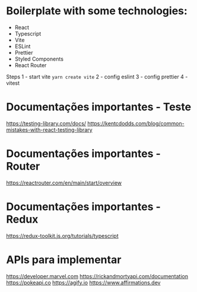 # Boilerplate with some technologies:

- React
- Typescript
- Vite
- ESLint
- Prettier
- Styled Components
- React Router

Steps
1 - start vite
`yarn create vite`
2 - config eslint
3 - config prettier
4 - vitest

# Documentações importantes - Teste

https://testing-library.com/docs/
https://kentcdodds.com/blog/common-mistakes-with-react-testing-library

# Documentações importantes - Router

https://reactrouter.com/en/main/start/overview

# Documentações importantes - Redux

https://redux-toolkit.js.org/tutorials/typescript

# APIs para implementar

https://developer.marvel.com
https://rickandmortyapi.com/documentation
https://pokeapi.co
https://agify.io
https://www.affirmations.dev
